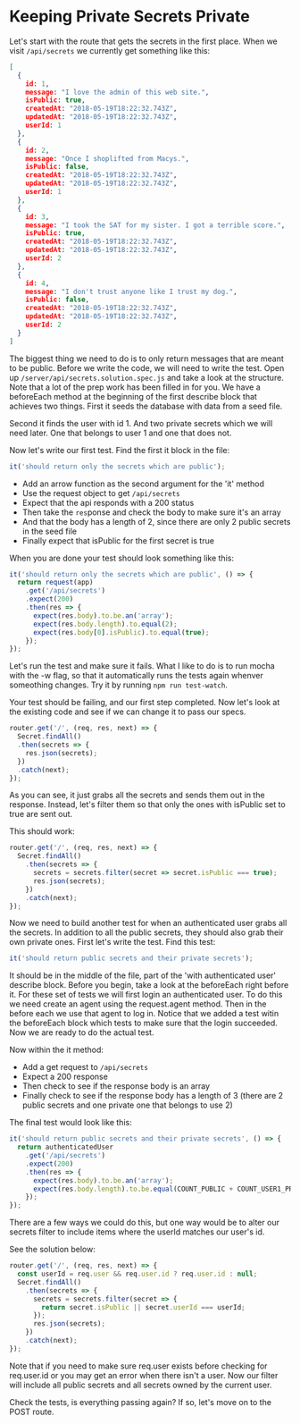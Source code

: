# Keeping Private Secrets Private

Let's start with the route that gets the secrets in the first place. When we visit `/api/secrets` we currently get something like this:

```json
[
  {
    id: 1,
    message: "I love the admin of this web site.",
    isPublic: true,
    createdAt: "2018-05-19T18:22:32.743Z",
    updatedAt: "2018-05-19T18:22:32.743Z",
    userId: 1
  },
  {
    id: 2,
    message: "Once I shoplifted from Macys.",
    isPublic: false,
    createdAt: "2018-05-19T18:22:32.743Z",
    updatedAt: "2018-05-19T18:22:32.743Z",
    userId: 1
  },
  {
    id: 3,
    message: "I took the SAT for my sister. I got a terrible score.",
    isPublic: true,
    createdAt: "2018-05-19T18:22:32.743Z",
    updatedAt: "2018-05-19T18:22:32.743Z",
    userId: 2
  },
  {
    id: 4,
    message: "I don't trust anyone like I trust my dog.",
    isPublic: false,
    createdAt: "2018-05-19T18:22:32.743Z",
    updatedAt: "2018-05-19T18:22:32.743Z",
    userId: 2
  }
]
```

The biggest thing we need to do is to only return messages that are meant to be public. Before we write the code, we will need to write the test. Open up `/server/api/secrets.solution.spec.js` and take a look at the structure. Note that a lot of the prep work has been filled in for you. We have a beforeEach method at the beginning of the first describe block that achieves two things. First it seeds the database with data from a seed file. 

Second it finds the user with id 1. And two private secrets which we will need later. One that belongs to user 1 and one that does not.

Now let's write our first test. Find the first it block in the file:

```javascript
it('should return only the secrets which are public'); 
```
* Add an arrow function as the second argument for the 'it' method
* Use the request object to get `/api/secrets`
* Expect that the api responds with a 200 status
* Then take the `res`ponse and check the body to make sure it's an array
* And that the body has a length of 2, since there are only 2 public secrets in the seed file
* Finally expect that isPublic for the first secret is true

When you are done your test should look something like this:

```javascript
it('should return only the secrets which are public', () => {
  return request(app)
    .get('/api/secrets')
    .expect(200)
    .then(res => {
      expect(res.body).to.be.an('array');
      expect(res.body.length).to.equal(2);
      expect(res.body[0].isPublic).to.equal(true);
    });
});
```
Let's run the test and make sure it fails. What I like to do is to run mocha with the -w flag, so that it automatically runs the tests again whenver someothing changes. Try it by running `npm run test-watch`.

Your test should be failing, and our first step completed. Now let's look at the existing code and see if we can change it to pass our specs.

```javascript
router.get('/', (req, res, next) => {
  Secret.findAll()
  .then(secrets => {
    res.json(secrets);
  })
  .catch(next);
});
```
As you can see, it just grabs all the secrets and sends them out in the response. Instead, let's filter them so that only the ones with isPublic set to true are sent out. 

This should work:

```javascript
router.get('/', (req, res, next) => {
  Secret.findAll()
    .then(secrets => {
      secrets = secrets.filter(secret => secret.isPublic === true);
      res.json(secrets);
    })
    .catch(next);
});
```

Now we need to build another test for when an authenticated user grabs all the secrets. In addition to all the public secrets, they should also grab their own private ones. First let's write the test. Find this test:

```javascript
it('should return public secrets and their private secrets');
```
It should be in the middle of the file, part of the 'with authenticated user' describe block. Before you begin, take a look at the beforeEach right before it. For these set of tests we will first login an authenticated user. To do this we need create an agent using the request.agent method. Then in the before each we use that agent to log in. Notice that we added a test witin the beforeEach block which tests to make sure that the login succeeded. Now we are ready to do the actual test.

Now within the it method:
* Add a get request to `/api/secrets`
* Expect a 200 response
* Then check to see if the response body is an array
* Finally check to see if the response body has a length of 3 (there are 2 public secrets and one private one that belongs to use 2)

The final test would look like this:

```javascript
it('should return public secrets and their private secrets', () => {
  return authenticatedUser
    .get('/api/secrets')
    .expect(200)
    .then(res => {
      expect(res.body).to.be.an('array');
      expect(res.body.length).to.be.equal(COUNT_PUBLIC + COUNT_USER1_PRIVATE);
    });
});
```

There are a few ways we could do this, but one way would be to alter our secrets filter to include items where the userId matches our user's id. 

See the solution below:

```javascript
router.get('/', (req, res, next) => {
  const userId = req.user && req.user.id ? req.user.id : null;
  Secret.findAll()
    .then(secrets => {
      secrets = secrets.filter(secret => {
        return secret.isPublic || secret.userId === userId;
      });
      res.json(secrets);
    })
    .catch(next);
});
```
Note that if you need to make sure req.user exists before checking for req.user.id or you may get an error when there isn't a user. Now our filter will include all public secrets and all secrets owned by the current user.

Check the tests, is everything passing again? If so, let's move on to the POST route.
